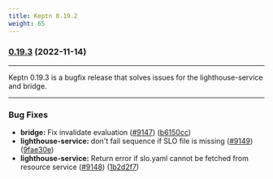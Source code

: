 ```yaml
---
title: Keptn 0.19.2
weight: 65
---
```


### [0.19.3](https://github.com/keptn/keptn/compare/0.19.2...0.19.3) (2022-11-14)

---

Keptn 0.19.3 is a bugfix release that solves issues for the lighthouse-service and bridge.

---


### Bug Fixes

* **bridge:** Fix invalidate evaluation ([#9147](https://github.com/keptn/keptn/issues/9147)) ([b6150cc](https://github.com/keptn/keptn/commit/b6150cc9863babc202c5bb1c01f5494db0e63c94))
* **lighthouse-service:** don't fail sequence if SLO file is missing ([#9149](https://github.com/keptn/keptn/issues/9149)) ([9fae30e](https://github.com/keptn/keptn/commit/9fae30eb5abb3a87d588d947b2732ef3de1545e9))
* **lighthouse-service:** Return error if slo.yaml cannot be fetched from resource service ([#9148](https://github.com/keptn/keptn/issues/9148)) ([1b2d2f7](https://github.com/keptn/keptn/commit/1b2d2f72b47d9f1243b686b3a7f287973329bd1a))